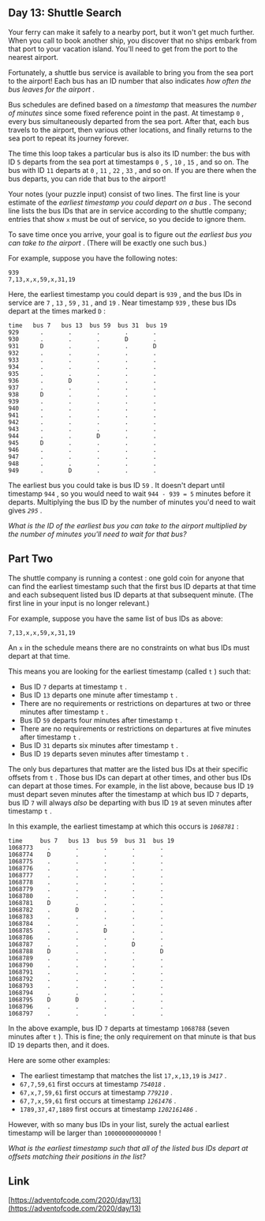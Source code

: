 ## Day 13: Shuttle Search

Your ferry can make it safely to a nearby port, but it won't get much further. When you call to book another ship, you discover that no ships embark from that port to your vacation island. You'll need to get from the port to the nearest airport.

Fortunately, a shuttle bus service is available to bring you from the sea port to the airport! Each bus has an ID number that also indicates _how often the bus leaves for the airport_ .

Bus schedules are defined based on a _timestamp_ that measures the _number of minutes_ since some fixed reference point in the past. At timestamp `0` , every bus simultaneously departed from the sea port. After that, each bus travels to the airport, then various other locations, and finally returns to the sea port to repeat its journey forever.

The time this loop takes a particular bus is also its ID number: the bus with ID `5` departs from the sea port at timestamps `0` , `5` , `10` , `15` , and so on. The bus with ID `11` departs at `0` , `11` , `22` , `33` , and so on. If you are there when the bus departs, you can ride that bus to the airport!

Your notes (your puzzle input) consist of two lines. The first line is your estimate of the _earliest timestamp you could depart on a bus_ . The second line lists the bus IDs that are in service according to the shuttle company; entries that show `x` must be out of service, so you decide to ignore them.

To save time once you arrive, your goal is to figure out _the earliest bus you can take to the airport_ . (There will be exactly one such bus.)

For example, suppose you have the following notes:

    939
    7,13,x,x,59,x,31,19

Here, the earliest timestamp you could depart is `939` , and the bus IDs in service are `7` , `13` , `59` , `31` , and `19` . Near timestamp `939` , these bus IDs depart at the times marked `D` :

    time   bus 7   bus 13  bus 59  bus 31  bus 19
    929      .       .       .       .       .
    930      .       .       .       D       .
    931      D       .       .       .       D
    932      .       .       .       .       .
    933      .       .       .       .       .
    934      .       .       .       .       .
    935      .       .       .       .       .
    936      .       D       .       .       .
    937      .       .       .       .       .
    938      D       .       .       .       .
    939      .       .       .       .       .
    940      .       .       .       .       .
    941      .       .       .       .       .
    942      .       .       .       .       .
    943      .       .       .       .       .
    944      .       .       D       .       .
    945      D       .       .       .       .
    946      .       .       .       .       .
    947      .       .       .       .       .
    948      .       .       .       .       .
    949      .       D       .       .       .

The earliest bus you could take is bus ID `59` . It doesn't depart until timestamp `944` , so you would need to wait `944 - 939 = 5` minutes before it departs. Multiplying the bus ID by the number of minutes you'd need to wait gives _`295`_ .

_What is the ID of the earliest bus you can take to the airport multiplied by the number of minutes you'll need to wait for that bus?_

## Part Two

The shuttle company is running a contest : one gold coin for anyone that can find the earliest timestamp such that the first bus ID departs at that time and each subsequent listed bus ID departs at that subsequent minute. (The first line in your input is no longer relevant.)

For example, suppose you have the same list of bus IDs as above:

    7,13,x,x,59,x,31,19

An `x` in the schedule means there are no constraints on what bus IDs must depart at that time.

This means you are looking for the earliest timestamp (called `t` ) such that:

- Bus ID `7` departs at timestamp `t` .
- Bus ID `13` departs one minute after timestamp `t` .
- There are no requirements or restrictions on departures at two or three minutes after timestamp `t` .
- Bus ID `59` departs four minutes after timestamp `t` .
- There are no requirements or restrictions on departures at five minutes after timestamp `t` .
- Bus ID `31` departs six minutes after timestamp `t` .
- Bus ID `19` departs seven minutes after timestamp `t` .

The only bus departures that matter are the listed bus IDs at their specific offsets from `t` . Those bus IDs can depart at other times, and other bus IDs can depart at those times. For example, in the list above, because bus ID `19` must depart seven minutes after the timestamp at which bus ID `7` departs, bus ID `7` will always _also_ be departing with bus ID `19` at seven minutes after timestamp `t` .

In this example, the earliest timestamp at which this occurs is _`1068781`_ :

    time     bus 7   bus 13  bus 59  bus 31  bus 19
    1068773    .       .       .       .       .
    1068774    D       .       .       .       .
    1068775    .       .       .       .       .
    1068776    .       .       .       .       .
    1068777    .       .       .       .       .
    1068778    .       .       .       .       .
    1068779    .       .       .       .       .
    1068780    .       .       .       .       .
    1068781    D       .       .       .       .
    1068782    .       D       .       .       .
    1068783    .       .       .       .       .
    1068784    .       .       .       .       .
    1068785    .       .       D       .       .
    1068786    .       .       .       .       .
    1068787    .       .       .       D       .
    1068788    D       .       .       .       D
    1068789    .       .       .       .       .
    1068790    .       .       .       .       .
    1068791    .       .       .       .       .
    1068792    .       .       .       .       .
    1068793    .       .       .       .       .
    1068794    .       .       .       .       .
    1068795    D       D       .       .       .
    1068796    .       .       .       .       .
    1068797    .       .       .       .       .

In the above example, bus ID `7` departs at timestamp `1068788` (seven minutes after `t` ). This is fine; the only requirement on that minute is that bus ID `19` departs then, and it does.

Here are some other examples:

- The earliest timestamp that matches the list `17,x,13,19` is _`3417`_ .
- `67,7,59,61` first occurs at timestamp _`754018`_ .
- `67,x,7,59,61` first occurs at timestamp _`779210`_ .
- `67,7,x,59,61` first occurs at timestamp _`1261476`_ .
- `1789,37,47,1889` first occurs at timestamp _`1202161486`_ .

However, with so many bus IDs in your list, surely the actual earliest timestamp will be larger than `100000000000000` !

_What is the earliest timestamp such that all of the listed bus IDs depart at offsets matching their positions in the list?_

## Link

[https://adventofcode.com/2020/day/13](https://adventofcode.com/2020/day/13)
